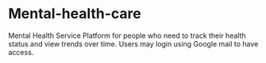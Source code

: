# Mental-health-care
Mental Health Service Platform for people who need to track their health status and view trends over time. Users may login using Google mail to have access.
